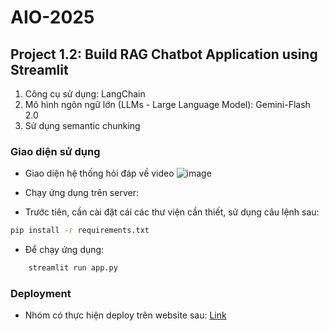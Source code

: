 # AIO-2025
## Project 1.2: Build RAG Chatbot Application using Streamlit
1. Công cụ sử dụng: LangChain
2. Mô hình ngôn ngữ lớn (LLMs - Large Language Model): Gemini-Flash 2.0
3. Sử dụng semantic chunking

### Giao diện sử dụng
- Giao diện hệ thống hỏi đáp về video
   ![image](https://github.com/user-attachments/assets/ec6cadbb-3337-4642-ad58-85714cdcb28e)
* Chạy ứng dụng trên server:
- Trước tiên, cần cài đặt cái các thư viện cần thiết, sử dụng câu lệnh sau:
```bash
pip install -r requirements.txt
```
- Để chạy ứng dụng:
```bash
    streamlit run app.py
```
### Deployment
- Nhóm có thực hiện deploy trên website sau: [Link](https://askaboutvideo.streamlit.app/)
